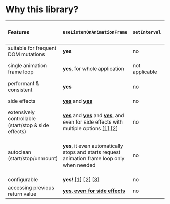 # Why this library?

| Features                                             | `useListenOnAnimationFrame`                                                                                                                                                                               | `setInterval`                                                     | `requestAnimationFrame`   | `other animation frame libraries`                                          |
| :--------------------------------------------------- | --------------------------------------------------------------------------------------------------------------------------------------------------------------------------------------------------------- | ----------------------------------------------------------------- | ------------------------- | -------------------------------------------------------------------------- |
| suitable for frequent DOM mutations                  | **yes**                                                                                                                                                                                                   | no                                                                | yes                       | commonly yes                                                               |
| single animation frame loop                          | **yes**, for whole application                                                                                                                                                                            | not applicable                                                    | not by default            | **no**, common to have multiple frame loops                                |
| performant & consistent                              | [**yes**](https://codesandbox.io/s/interval-vs-animation-frame-065es8)                                                                                                                                    | [no](https://codesandbox.io/s/interval-vs-animation-frame-065es8) | depends on implementation | depends on implementation                                                  |
| side effects                                         | [**yes**](#addlistener) and [**yes**](#when-to-use-uselistenonanimationframe-over-useanimationframe)                                                                                                      | no                                                                | no                        | **no**, commonly not                                                       |
| extensively controllable (start/stop & side effects) | [**yes**](#start-and-stop-tracking-your-function) and [**yes**](#stop) and [**yes**](#start), and even for side effects with multiple options [[1]](#removelistener) [[2]](#optionsshouldinvokelisteners) | no                                                                | no                        | **no**, commonly not                                                       |
| autoclean (start/stop/unmount)                       | **yes**, it even automatically stops and starts request animation frame loop only when needed                                                                                                             | no                                                                | no                        | **commonly not fully**, it keeps animation frame loop even when not needed |
| configurable                                         | **yes!** [[1]](#optionsautostart) [[2]](#optionsshouldinvokelisteners) [[3]](#optimizeunoptimize-your-listeners)                                                                                          | no                                                                | no                        | **commonly not**                                                           |
| accessing previous return value                      | [**yes, even for side effects**](#access-previous-animation-frame-function-return)                                                                                                                        | no                                                                | no                        | **commonly not**                                                           |
